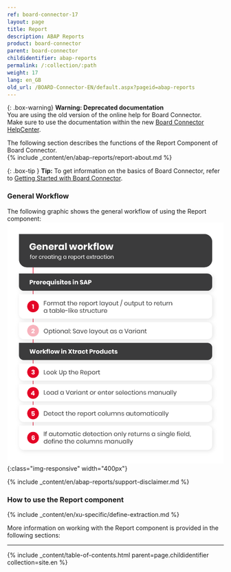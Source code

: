```yaml
---
ref: board-connector-17
layout: page
title: Report
description: ABAP Reports
product: board-connector
parent: board-connector
childidentifier: abap-reports
permalink: /:collection/:path
weight: 17
lang: en_GB
old_url: /BOARD-Connector-EN/default.aspx?pageid=abap-reports
---
```


{: .box-warning}
**Warning: Deprecated documentation** <br>
You are using the old version of the online help for Board Connector.<br>
Make sure to use the documentation within the new [Board Connector HelpCenter](https://helpcenter.theobald-software.com/board-connector/documentation/introduction/).

The following section describes the functions of the Report Component of Board Connector.<br>
{% include _content/en/abap-reports/report-about.md %}

{: .box-tip }
**Tip:** To get information on the basics of Board Connector, refer to [Getting Started with Board Connector](./getting-started).

### General Workflow
The following graphic shows the general workflow of using the Report component:<br>
![Report-Workflow](/img/content/report-general-workflow.png){:class="img-responsive" width="400px"}

{% include _content/en/abap-reports/support-disclaimer.md %}

### How to use the Report component
{% include _content/en/xu-specific/define-extraction.md %}

More information on working with the Report component is provided in the following sections:

---

{% include _content/table-of-contents.html parent=page.childidentifier collection=site.en %}



